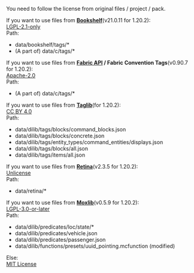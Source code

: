 You need to follow the license from original files / project / pack.

If you want to use files from **[Bookshelf](https://modrinth.com/mod/bookshelf-lib)**(v21.0.11 for 1.20.2):  
[LGPL-2.1-only](https://www.gnu.org/licenses/old-licenses/lgpl-2.1.en.html)  
Path:

- data/bookshelf/tags/\*
- (A part of) data/c/tags/\*

If you want to use files from **[Fabric API](https://modrinth.com/mod/fabric-api) / Fabric Convention Tags**(v0.90.7 for 1.20.2):  
[Apache-2.0](https://www.apache.org/licenses/LICENSE-2.0.html)  
Path:

- (A part of) data/c/tags/\*

If you want to use files from **[Taglib](https://modrinth.com/datapack/taglib)**(for 1.20.2):  
[CC BY 4.0](https://creativecommons.org/licenses/by/4.0/)  
Path:

- data/dilib/tags/blocks/command_blocks.json
- data/dilib/tags/blocks/concrete.json
- data/dilib/tags/entity_types/command_entities/displays.json
- data/dilib/tags/blocks/all.json
- data/dilib/tags/items/all.json

If you want to use files from **[Retina](https://modrinth.com/datapack/retina)**(v2.3.5 for 1.20.2):  
[Unlicense](https://unlicense.org)  
Path:

- data/retina/\*

If you want to use files from **[Moxlib](https://modrinth.com/datapack/moxlib)**(v0.5.9 for 1.20.2):  
[LGPL-3.0-or-later](https://github.com/moxvallix/moxlib/blob/main/LICENSE.md)  
Path:

- data/dilib/predicates/loc/state/\*
- data/dilib/predicates/vehicle.json
- data/dilib/predicates/passenger.json
- data/dilib/functions/presets/uuid_pointing.mcfunction (modified)


Else:  
[MIT License](https://mit-license.org/)
